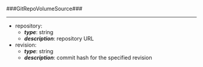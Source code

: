 ###GitRepoVolumeSource###

---
* repository: 
  * **_type_**: string
  * **_description_**: repository URL
* revision: 
  * **_type_**: string
  * **_description_**: commit hash for the specified revision
